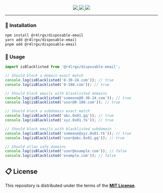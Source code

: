 <div align="center">
  <a aria-label="License" href="https://github.com/r4lrgx/disposable-email/blob/main/LICENSE.md">
  <img src="https://img.shields.io/github/license/r4lrgx/disposable-email?color=60a5fa&logo=github&label=License&style=flat-square"/>
 </a>
  <a aria-label="Version" href="https://www.npmjs.com/package/@r4lrgx/disposable-email">
    <img src="https://img.shields.io/npm/v/@r4lrgx/disposable-email?color=&logo=npm&label=Version&style=flat-square"/>
  </a>
  <a aria-label="Weekly Downloads" href="https://www.npmjs.com/package/@r4lrgx/disposable-email">
    <img src="https://img.shields.io/npm/dw/@r4lrgx/disposable-email?color=&logo=npm&label=Downloads&style=flat-square"/>
  </a>
</div>

---

### 💾 Installation

```bash
npm install @r4lrgx/disposable-email
yarn add @r4lrgx/disposable-email
pnpm add @r4lrgx/disposable-email
```

### 🔧 Usage

```js
import isBlacklisted from '@r4lrgx/disposable-email';

// Should block a domain exact match
console.log(isBlacklisted('0-30-24.com')); // true
console.log(isBlacklisted('0-180.com')); // true

// Should block emails with blacklisted domains
console.log(isBlacklisted('someone@0-30-24.com')); // true
console.log(isBlacklisted('user@0-180.com')); // true

// Should block a subdomain exact match
console.log(isBlacklisted('abc.0x01.gq')); // true
console.log(isBlacklisted('xyz.0x01.tk')); // true

// Should block emails with blacklisted subdomain
console.log(isBlacklisted('someone@xyz.0x01.tk')); // true
console.log(isBlacklisted('user@abc.0x01.gq')); // true

// Should allow safe domains
console.log(isBlacklisted('user@example.com')); // false
console.log(isBlacklisted('example.com')); // false
```

## 📋 License

This repository is distributed under the terms of the **[MIT License](LICENSE.md)**.
